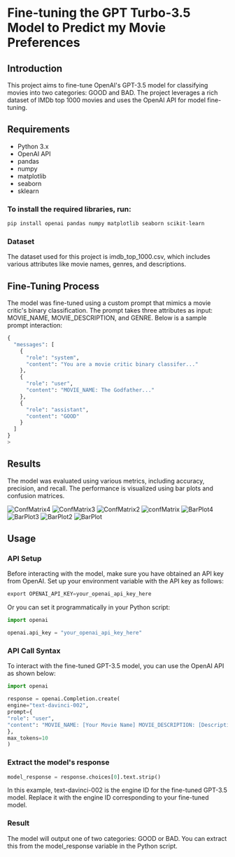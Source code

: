 
# Fine-tuning the GPT Turbo-3.5 Model to Predict my Movie Preferences


## Introduction
This project aims to fine-tune OpenAI's GPT-3.5 model for classifying movies into two categories: GOOD and BAD. The project leverages a rich dataset of IMDb top 1000 movies and uses the OpenAI API for model fine-tuning.

## Requirements
- Python 3.x
- OpenAI API
- pandas
- numpy
- matplotlib
- seaborn
- sklearn

### To install the required libraries, run:

```python
pip install openai pandas numpy matplotlib seaborn scikit-learn
```

### Dataset
The dataset used for this project is imdb_top_1000.csv, which includes various attributes like movie names, genres, and descriptions.


## Fine-Tuning Process
The model was fine-tuned using a custom prompt that mimics a movie critic's binary classification. The prompt takes three attributes as input: MOVIE_NAME, MOVIE_DESCRIPTION, and GENRE. Below is a sample prompt interaction:

```python
{
  "messages": [
    {
      "role": "system",
      "content": "You are a movie critic binary classifer..."
    },
    {
      "role": "user",
      "content": "MOVIE_NAME: The Godfather..."
    },
    {
      "role": "assistant",
      "content": "GOOD"
    }
  ]
}
>
```
## Results
The model was evaluated using various metrics, including accuracy, precision, and recall. The performance is visualized using bar plots and confusion matrices.

![ConfMatrix4](https://github.com/pramitij/Fine-tune-GPT/assets/19503874/159e4a73-c4b8-4f69-bd05-5ec3338629b9)
![ConfMatrix3](https://github.com/pramitij/Fine-tune-GPT/assets/19503874/363f3e8d-150a-437d-8e58-02c3905aad98)
![ConfMatrix2](https://github.com/pramitij/Fine-tune-GPT/assets/19503874/f89444eb-e6a2-4554-82aa-6422d640c1d5)
![confMatrix](https://github.com/pramitij/Fine-tune-GPT/assets/19503874/96ed1afe-b26c-4377-a0bf-f98f85c48be6)
![BarPlot4](https://github.com/pramitij/Fine-tune-GPT/assets/19503874/4b6e2896-df18-4717-897b-a5da5dddf8fc)
![BarPlot3](https://github.com/pramitij/Fine-tune-GPT/assets/19503874/f2f794fe-f329-4f85-9ab4-2999e27c09b6)
![BarPlot2](https://github.com/pramitij/Fine-tune-GPT/assets/19503874/49bf26ea-d3da-4179-9822-0d1532a8f5ec)
![BarPlot](https://github.com/pramitij/Fine-tune-GPT/assets/19503874/1dc8f16c-d590-4c12-ad5d-19f9c6054157)

## Usage
### API Setup
Before interacting with the model, make sure you have obtained an API key from OpenAI. Set up your environment variable with the API key as follows:

```python
export OPENAI_API_KEY=your_openai_api_key_here
```

Or you can set it programmatically in your Python script:

```python
import openai

openai.api_key = "your_openai_api_key_here"

```

### API Call Syntax
To interact with the fine-tuned GPT-3.5 model, you can use the OpenAI API as shown below:

```python
import openai

response = openai.Completion.create(
engine="text-davinci-002",
prompt={
"role": "user",
"content": "MOVIE_NAME: [Your Movie Name] MOVIE_DESCRIPTION: [Description] GENRE: [Genre]"
},
max_tokens=10
)
```
### Extract the model's response

```python
model_response = response.choices[0].text.strip()
```

In this example, text-davinci-002 is the engine ID for the fine-tuned GPT-3.5 model. Replace it with the engine ID corresponding to your fine-tuned model.

### Result

The model will output one of two categories: GOOD or BAD. You can extract this from the model_response variable in the Python script.





